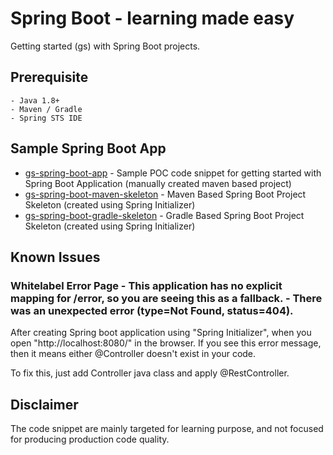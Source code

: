 # Spring Boot - learning made easy

Getting started (gs) with Spring Boot projects.

## Prerequisite

	- Java 1.8+
	- Maven / Gradle
	- Spring STS IDE

## Sample Spring Boot App

* [gs-spring-boot-app](https://github.com/tirthalpatel/Learning-Spring/tree/master/gs-spring-boot/gs-spring-boot-app) - Sample POC code snippet for getting started with Spring Boot Application (manually created maven based project)
* [gs-spring-boot-maven-skeleton](https://github.com/tirthalpatel/Learning-Spring/tree/master/gs-spring-boot/gs-spring-boot-maven) - Maven Based Spring Boot Project Skeleton (created using Spring Initializer)
* [gs-spring-boot-gradle-skeleton](https://github.com/tirthalpatel/Learning-Spring/tree/master/gs-spring-boot/gs-spring-boot-gradle) - Gradle Based Spring Boot Project Skeleton (created using Spring Initializer)
	
## Known Issues

### Whitelabel Error Page - This application has no explicit mapping for /error, so you are seeing this as a fallback. - There was an unexpected error (type=Not Found, status=404).

After creating Spring boot application using "Spring Initializer", when you open "http://localhost:8080/" in the browser. If you see this error message, then it means either @Controller doesn't exist in your code.

To fix this, just add Controller java class and apply @RestController.

## Disclaimer

The code snippet are mainly targeted for learning purpose, and not focused for producing production code quality.
